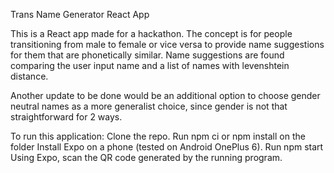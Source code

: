 Trans Name Generator React App

This is a React app made for a hackathon. 
The concept is for people transitioning from male to female or vice versa to provide name suggestions for them that are phonetically similar.
Name suggestions are found comparing the user input name and a list of names with levenshtein distance.

Another update to be done would be an additional option to choose gender neutral names as a more generalist choice, since gender is not that straightforward for 2 ways.

To run this application:
Clone the repo.
Run npm ci or npm install on the folder
Install Expo on a phone (tested on Android OnePlus 6).
Run npm start
Using Expo, scan the QR code generated by the running program.
